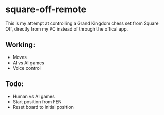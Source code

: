 # square-off-remote

This is my attempt at controlling a Grand Kingdom chess set from Square Off, directly from my PC instead of through the offical app.

## Working:
- Moves
- AI vs AI games
- Voice control

## Todo:
- Human vs AI games
- Start position from FEN
- Reset board to initial position
